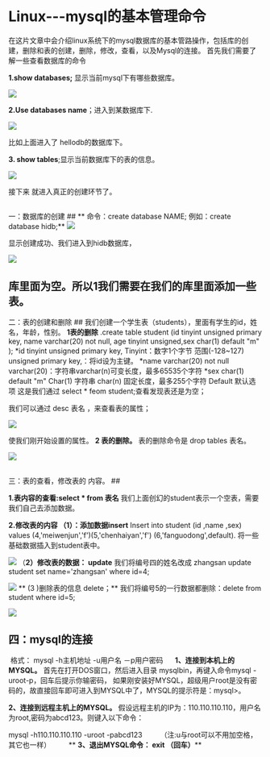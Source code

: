       
 #  **Linux---mysql的基本管理命令**  #


在这片文章中会介绍linux系统下的mysql数据库的基本管路操作，包括库的创建，删除和表的创建，删除，修改，查看，以及Mysql的连接。
   首先我们需要了解一些查看数据库的命令

**1.show databases;**  显示当前mysql下有哪些数据库。
  
   ![](https://i.imgur.com/gJMMeZH.png)

**2.Use  databases name**；进入到某数据库下.

![](https://i.imgur.com/MPzlVzq.png)

比如上面进入了 hellodb的数据库下。


**3. show tables**;显示当前数据库下的表的信息。

![](https://i.imgur.com/LNaO1XP.png)

 接下来 就进入真正的创建环节了。
## 
一：数据库的创建 ##
** 命令：create database  NAME;
 例如：create database  hidb;**
![](https://i.imgur.com/5EZSOXu.png)

显示创建成功、我们进入到hidb数据库，

![](https://i.imgur.com/KuBXOso.png)

## 库里面为空。所以1我们需要在我们的库里面添加一些表。
二：表的创建和删除 ##
我们创建一个学生表（students），里面有学生的id，姓名，年龄，性别。
**1表的删除**
.create table student (id tinyint unsigned primary key, name varchar(20) not null, age tinyint unsigned,sex char(1) default "m" );
*id  tinyint unsigned primary key,
        Tinyint：数字1个字节 范围(-128~127)
        unsigned primary key,：将id设为主键。
*name varchar(20) not null
      varchar(20)：字符串varchar(n)可变长度，最多65535个字符
*sex char(1) default "m"
      Char(1) 字符串 char(n) 固定长度，最多255个字符
       Default 默认选项
这是我们通过 select * feom student;查看发现表还是为空；

我们可以通过 desc 表名 ，来查看表的属性；


![](https://i.imgur.com/00YCXnc.png)

使我们刚开始设置的属性。
**2 表的删除。**
 表的删除命令是  drop tables 表名。


![](https://i.imgur.com/QEVdja2.png)
## 
三：表的查看，修改表的 内容。 ##
 
**1.表内容的查看:select * from 表名**
我们上面创幻的student表示一个空表，需要我们自己去添加数据。



****2.修改表的内容
（1）：添加数据insert****
Insert into student (id ,name ,sex) values (4,'meiwenjun','f')(5,'chenhaiyan','f')
(6,'fanguodong',default).
将一些基础数据插入到student表中。


![](https://i.imgur.com/T0mOcJk.png)
（**2）修改表的数据： update**
我们将编号四的姓名改成 zhangsan  update  student set name='zhangsan'  where id=4;



![](https://i.imgur.com/LauS3TB.png)
**
(3 )删除表的信息 delete；**
我们将编号5的一行数据都删除：delete from student where id=5;



![](https://i.imgur.com/w1FQLwj.png)
## 四：mysql的连接 ##
 格式： mysql -h主机地址 -u用户名 －p用户密码     
**1、连接到本机上的MYSQL。**
首先在打开DOS窗口，然后进入目录 mysqlbin，再键入命令mysql -uroot-p，回车后提示你输密码，
如果刚安装好MYSQL，超级用户root是没有密码的，故直接回车即可进入到MYSQL中了，MYSQL的提示符是：mysql>。        

**2、连接到远程主机上的MYSQL。**
假设远程主机的IP为：110.110.110.110，用户名为root,密码为abcd123。则键入以下命令： 

mysql -h110.110.110.110 -uroot -pabcd123         
（注:u与root可以不用加空格，其它也一样）         
**
**3、退出MYSQL命令： exit （回车）****
